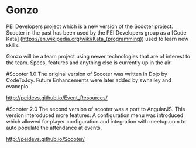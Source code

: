 # Gonzo
PEI Developers project which is a new version of the Scooter project. Scooter in the past has been used by the PEI Developers group as a [Code Kata] (https://en.wikipedia.org/wiki/Kata_(programming)) used to learn new skills.

Gonzo will be a team project using newer technologies that are of interest to the team. Specs, features and anything else is currently up in the air

#Scooter 1.0
The original version of Scooter was written in Dojo by CodeToJoy. Future Enhancements were later added by swhalley and evanepio.

http://peidevs.github.io/Event_Resources/

#Scooter 2.0
The second version of scooter was a port to AngularJS. This version interoduced more features. A configuration menu was introduced which allowed for player configuration and integration with meetup.com to auto populate the attendance at events.

http://peidevs.github.io/Scooter/
